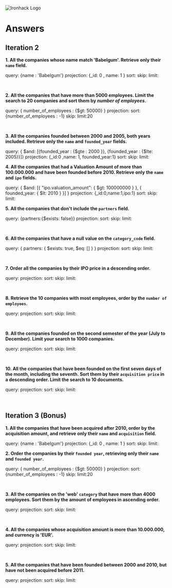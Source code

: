 ![Ironhack Logo](https://i.imgur.com/1QgrNNw.png)

# Answers

## Iteration 2

**1. All the companies whose name match 'Babelgum'. Retrieve only their `name` field.**

query: {name : 'Babelgum'}
projection: {_id: 0 , name: 1 }
sort:
skip:
limit:

<br>

**2. All the companies that have more than 5000 employees. Limit the search to 20 companies and sort them by *number of employees*.**


query: { number_of_employees : {$gt: 50000} }
projection: 
sort: {number_of_employees : -1}
skip: 
limit:20


<br>

**3. All the companies founded between 2000 and 2005, both years included. Retrieve only the `name` and `founded_year` fields.**

query: { $and: [{founded_year : {$gte : 2000 }},  {founded_year : {$lte: 2005}}]}
projection: {_id:0 ,name: 1, founded_year:1}
sort: 
skip: 
limit:
<br>

**4. All the companies that had a Valuation Amount of more than 100.000.000 and have been founded before 2010. Retrieve only the `name` and `ipo` fields.**

query: { $and: [{ "ipo.valuation_amount": { $gt: 100000000 } }, { founded_year: { $lt: 2010 } }] }
projection: {_id:0,name:1,ipo:1}
sort: 
skip: 
limit:
<br>

**5. All the companies that don't include the `partners` field.**

query: {partners:{$exists: false}}
projection: 
sort: 
skip: 
limit:

<br>

**6. All the companies that have a null value on the `category_code` field.**

query:  { partners: { $exists: true, $eq: [] } }
projection: 
sort: 
skip: 
limit:

<br>

**7. Order all the companies by their IPO price in a descending order.**

query: 
projection: 
sort: 
skip: 
limit:

<br>

**8. Retrieve the 10 companies with most employees, order by the `number of employees`.**

query: 
projection: 
sort: 
skip: 
limit:

<br>

**9. All the companies founded on the second semester of the year (July to December). Limit your search to 1000 companies.**

query: 
projection: 
sort: 
skip: 
limit:

<br>

**10. All the companies that have been founded on the first seven days of the month, including the seventh. Sort them by their `acquisition price` in a descending order. Limit the search to 10 documents.**

query: 
projection: 
sort: 
skip: 
limit:

<br>

## Iteration 3 (Bonus)

**1. All the companies that have been acquired after 2010, order by the acquisition amount, and retrieve only their `name` and `acquisition` field.**

query: {name : 'Babelgum'}
projection: {_id: 0 , name: 1 }
sort: 
skip: 
limit:
<br>

**2. Order the companies by their `founded year`, retrieving only their `name` and `founded year`.**

query: { number_of_employees : {$gt: 50000} }
projection: 
sort: {number_of_employees : -1}
skip: 
limit:20

<br>

**3. All the companies on the 'web' `category` that have more than 4000 employees. Sort them by the amount of employees in ascending order.**

query: 
projection: 
sort: 
skip: 
limit:

<br>

**4. All the companies whose acquisition amount is more than 10.000.000, and currency is 'EUR'.**

query: 
projection: 
sort: 
skip: 
limit:

<br>

**5. All the companies that have been founded between 2000 and 2010, but have not been acquired before 2011.**

query: 
projection: 
sort: 
skip: 
limit:

<br>
